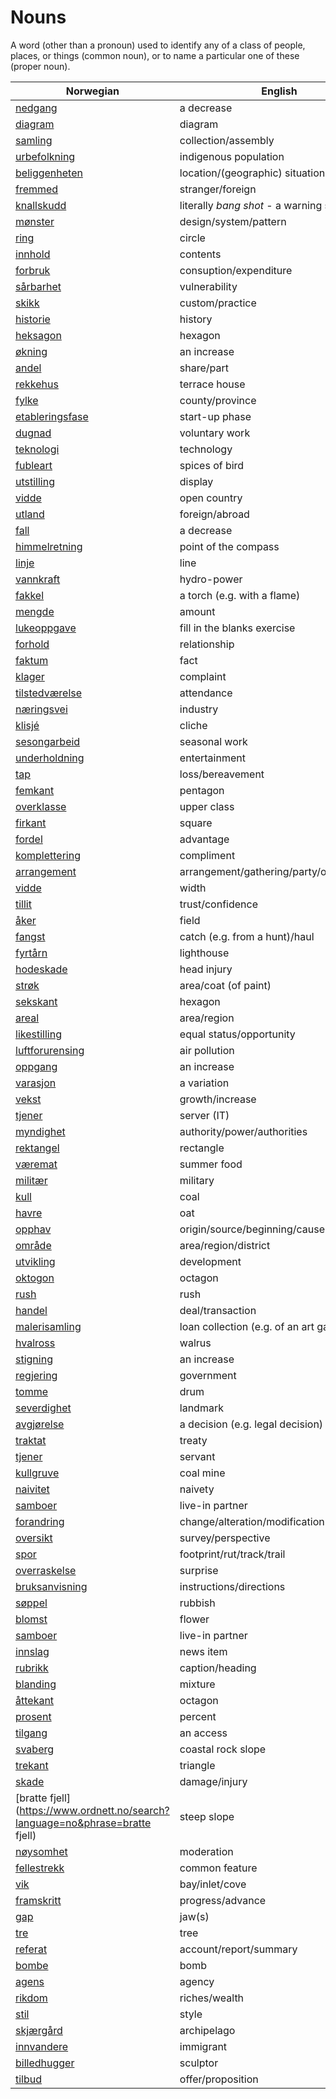 # Nouns

A word (other than a pronoun) used to identify any of a class of people, places, or things (common noun), or to name a particular one of these (proper noun).

| Norwegian | English | Gender |
| --- | --- | --- |
| [nedgang](https://www.ordnett.no/search?language=no&phrase=nedgang) | a decrease | m |
| [diagram](https://www.ordnett.no/search?language=no&phrase=diagram) | diagram | i |
| [samling](https://www.ordnett.no/search?language=no&phrase=samling) | collection/assembly | m |
| [urbefolkning](https://www.ordnett.no/search?language=no&phrase=urbefolkning) | indigenous population | m |
| [beliggenheten](https://www.ordnett.no/search?language=no&phrase=beliggenheten) | location/(geographic) situation | m/f |
| [fremmed](https://www.ordnett.no/search?language=no&phrase=fremmed) | stranger/foreign | m |
| [knallskudd](https://www.ordnett.no/search?language=no&phrase=knallskudd) | literally _bang shot_ - a warning shot gun | i |
| [mønster](https://www.ordnett.no/search?language=no&phrase=mønster) | design/system/pattern | i |
| [ring](https://www.ordnett.no/search?language=no&phrase=ring) | circle | m |
| [innhold](https://www.ordnett.no/search?language=no&phrase=innhold) | contents | i |
| [forbruk](https://www.ordnett.no/search?language=no&phrase=forbruk) | consuption/expenditure | i |
| [sårbarhet](https://www.ordnett.no/search?language=no&phrase=sårbarhet) | vulnerability | m |
| [skikk](https://www.ordnett.no/search?language=no&phrase=skikk) | custom/practice | m |
| [historie](https://www.ordnett.no/search?language=no&phrase=historie) | history | m/f |
| [heksagon](https://www.ordnett.no/search?language=no&phrase=heksagon) | hexagon | m |
| [økning](https://www.ordnett.no/search?language=no&phrase=økning) | an increase | m |
| [andel](https://www.ordnett.no/search?language=no&phrase=andel) | share/part | m |
| [rekkehus](https://www.ordnett.no/search?language=no&phrase=rekkehus) | terrace house | i |
| [fylke](https://www.ordnett.no/search?language=no&phrase=fylke) | county/province | i |
| [etableringsfase](https://www.ordnett.no/search?language=no&phrase=etableringsfase) | start-up phase | m |
| [dugnad](https://www.ordnett.no/search?language=no&phrase=dugnad) | voluntary work | m |
| [teknologi](https://www.ordnett.no/search?language=no&phrase=teknologi) | technology | m |
| [fubleart](https://www.ordnett.no/search?language=no&phrase=fubleart) | spices of bird | m/f |
| [utstilling](https://www.ordnett.no/search?language=no&phrase=utstilling) | display | m |
| [vidde](https://www.ordnett.no/search?language=no&phrase=vidde) | open country | m |
| [utland](https://www.ordnett.no/search?language=no&phrase=utland) | foreign/abroad | m |
| [fall](https://www.ordnett.no/search?language=no&phrase=fall) | a decrease | i |
| [himmelretning](https://www.ordnett.no/search?language=no&phrase=himmelretning) | point of the compass | m |
| [linje](https://www.ordnett.no/search?language=no&phrase=linje) | line | m |
| [vannkraft](https://www.ordnett.no/search?language=no&phrase=vannkraft) | hydro-power | m |
| [fakkel](https://www.ordnett.no/search?language=no&phrase=fakkel) | a torch (e.g. with a flame) | m |
| [mengde](https://www.ordnett.no/search?language=no&phrase=mengde) | amount | m |
| [lukeoppgave](https://www.ordnett.no/search?language=no&phrase=lukeoppgave) | fill in the blanks exercise | m |
| [forhold](https://www.ordnett.no/search?language=no&phrase=forhold) | relationship | i |
| [faktum](https://www.ordnett.no/search?language=no&phrase=faktum) | fact | i |
| [klager](https://www.ordnett.no/search?language=no&phrase=klager) | complaint | m |
| [tilstedværelse](https://www.ordnett.no/search?language=no&phrase=tilstedværelse) | attendance | i |
| [næringsvei](https://www.ordnett.no/search?language=no&phrase=næringsvei) | industry | m |
| [klisjé](https://www.ordnett.no/search?language=no&phrase=klisjé) | cliche | m |
| [sesongarbeid](https://www.ordnett.no/search?language=no&phrase=sesongarbeid) | seasonal work | i |
| [underholdning](https://www.ordnett.no/search?language=no&phrase=underholdning) | entertainment | m |
| [tap](https://www.ordnett.no/search?language=no&phrase=tap) | loss/bereavement | i |
| [femkant](https://www.ordnett.no/search?language=no&phrase=femkant) | pentagon | m |
| [overklasse](https://www.ordnett.no/search?language=no&phrase=overklasse) | upper class | m |
| [firkant](https://www.ordnett.no/search?language=no&phrase=firkant) | square | m |
| [fordel](https://www.ordnett.no/search?language=no&phrase=fordel) | advantage | m |
| [komplettering](https://www.ordnett.no/search?language=no&phrase=komplettering) | compliment | m |
| [arrangement](https://www.ordnett.no/search?language=no&phrase=arrangement) | arrangement/gathering/party/organisation | i |
| [vidde](https://www.ordnett.no/search?language=no&phrase=vidde) | width | m/f |
| [tillit](https://www.ordnett.no/search?language=no&phrase=tillit) | trust/confidence | m |
| [åker](https://www.ordnett.no/search?language=no&phrase=åker) | field | m |
| [fangst](https://www.ordnett.no/search?language=no&phrase=fangst) | catch (e.g. from a hunt)/haul | m |
| [fyrtårn](https://www.ordnett.no/search?language=no&phrase=fyrtårn) | lighthouse | i |
| [hodeskade](https://www.ordnett.no/search?language=no&phrase=hodeskade) | head injury | m |
| [strøk](https://www.ordnett.no/search?language=no&phrase=strøk) | area/coat (of paint) | i |
| [sekskant](https://www.ordnett.no/search?language=no&phrase=sekskant) | hexagon | m |
| [areal](https://www.ordnett.no/search?language=no&phrase=areal) | area/region | i |
| [likestilling](https://www.ordnett.no/search?language=no&phrase=likestilling) | equal status/opportunity | m |
| [luftforurensing](https://www.ordnett.no/search?language=no&phrase=luftforurensing) | air pollution | m |
| [oppgang](https://www.ordnett.no/search?language=no&phrase=oppgang) | an increase | m |
| [varasjon](https://www.ordnett.no/search?language=no&phrase=varasjon) | a variation | m |
| [vekst](https://www.ordnett.no/search?language=no&phrase=vekst) | growth/increase | m |
| [tjener](https://www.ordnett.no/search?language=no&phrase=tjener) | server (IT) | m |
| [myndighet](https://www.ordnett.no/search?language=no&phrase=myndighet) | authority/power/authorities | m |
| [rektangel](https://www.ordnett.no/search?language=no&phrase=rektangel) | rectangle | i |
| [væremat](https://www.ordnett.no/search?language=no&phrase=væremat) | summer food | m |
| [militær](https://www.ordnett.no/search?language=no&phrase=militær) | military | m |
| [kull](https://www.ordnett.no/search?language=no&phrase=kull) | coal | i |
| [havre](https://www.ordnett.no/search?language=no&phrase=havre) | oat | m |
| [opphav](https://www.ordnett.no/search?language=no&phrase=opphav) | origin/source/beginning/cause | i |
| [område](https://www.ordnett.no/search?language=no&phrase=område) | area/region/district | i |
| [utvikling](https://www.ordnett.no/search?language=no&phrase=utvikling) | development | m |
| [oktogon](https://www.ordnett.no/search?language=no&phrase=oktogon) | octagon | m |
| [rush](https://www.ordnett.no/search?language=no&phrase=rush) | rush | i |
| [handel](https://www.ordnett.no/search?language=no&phrase=handel) | deal/transaction | m |
| [malerisamling](https://www.ordnett.no/search?language=no&phrase=malerisamling) | loan collection (e.g. of an art gallery) | m |
| [hvalross](https://www.ordnett.no/search?language=no&phrase=hvalross) | walrus | m |
| [stigning](https://www.ordnett.no/search?language=no&phrase=stigning) | an increase | m |
| [regjering](https://www.ordnett.no/search?language=no&phrase=regjering) | government | m |
| [tomme](https://www.ordnett.no/search?language=no&phrase=tomme) | drum | m |
| [severdighet](https://www.ordnett.no/search?language=no&phrase=severdighet) | landmark | m |
| [avgjørelse](https://www.ordnett.no/search?language=no&phrase=avgjørelse) | a decision (e.g. legal decision) | m |
| [traktat](https://www.ordnett.no/search?language=no&phrase=traktat) | treaty | m |
| [tjener](https://www.ordnett.no/search?language=no&phrase=tjener) | servant | m |
| [kullgruve](https://www.ordnett.no/search?language=no&phrase=kullgruve) | coal mine | m |
| [naivitet](https://www.ordnett.no/search?language=no&phrase=naivitet) | naivety | m |
| [samboer](https://www.ordnett.no/search?language=no&phrase=samboer) | live-in partner | m |
| [forandring](https://www.ordnett.no/search?language=no&phrase=forandring) | change/alteration/modification | m |
| [oversikt](https://www.ordnett.no/search?language=no&phrase=oversikt) | survey/perspective | m |
| [spor](https://www.ordnett.no/search?language=no&phrase=spor) | footprint/rut/track/trail | i |
| [overraskelse](https://www.ordnett.no/search?language=no&phrase=overraskelse) | surprise | m |
| [bruksanvisning](https://www.ordnett.no/search?language=no&phrase=bruksanvisning) | instructions/directions | m |
| [søppel](https://www.ordnett.no/search?language=no&phrase=søppel) | rubbish | i |
| [blomst](https://www.ordnett.no/search?language=no&phrase=blomst) | flower | m |
| [samboer](https://www.ordnett.no/search?language=no&phrase=samboer) | live-in partner | m |
| [innslag](https://www.ordnett.no/search?language=no&phrase=innslag) | news item | i |
| [rubrikk](https://www.ordnett.no/search?language=no&phrase=rubrikk) | caption/heading | m |
| [blanding](https://www.ordnett.no/search?language=no&phrase=blanding) | mixture | m |
| [åttekant](https://www.ordnett.no/search?language=no&phrase=åttekant) | octagon | m |
| [prosent](https://www.ordnett.no/search?language=no&phrase=prosent) | percent | m |
| [tilgang](https://www.ordnett.no/search?language=no&phrase=tilgang) | an access | i |
| [svaberg](https://www.ordnett.no/search?language=no&phrase=svaberg) | coastal rock slope | i |
| [trekant](https://www.ordnett.no/search?language=no&phrase=trekant) | triangle | m |
| [skade](https://www.ordnett.no/search?language=no&phrase=skade) | damage/injury | m |
| [bratte fjell](https://www.ordnett.no/search?language=no&phrase=bratte fjell) | steep slope | m |
| [nøysomhet](https://www.ordnett.no/search?language=no&phrase=nøysomhet) | moderation | m |
| [fellestrekk](https://www.ordnett.no/search?language=no&phrase=fellestrekk) | common feature | i |
| [vik](https://www.ordnett.no/search?language=no&phrase=vik) | bay/inlet/cove | m |
| [framskritt](https://www.ordnett.no/search?language=no&phrase=framskritt) | progress/advance | i |
| [gap](https://www.ordnett.no/search?language=no&phrase=gap) | jaw(s) | m |
| [tre](https://www.ordnett.no/search?language=no&phrase=tre) | tree | i |
| [referat](https://www.ordnett.no/search?language=no&phrase=referat) | account/report/summary | i |
| [bombe](https://www.ordnett.no/search?language=no&phrase=bombe) | bomb | m |
| [agens](https://www.ordnett.no/search?language=no&phrase=agens) | agency | m |
| [rikdom](https://www.ordnett.no/search?language=no&phrase=rikdom) | riches/wealth | m |
| [stil](https://www.ordnett.no/search?language=no&phrase=stil) | style | m |
| [skjærgård](https://www.ordnett.no/search?language=no&phrase=skjærgård) | archipelago | m |
| [innvandere](https://www.ordnett.no/search?language=no&phrase=innvandere) | immigrant | m |
| [billedhugger](https://www.ordnett.no/search?language=no&phrase=billedhugger) | sculptor | m |
| [tilbud](https://www.ordnett.no/search?language=no&phrase=tilbud) | offer/proposition | i |

